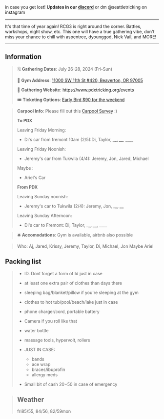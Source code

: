 <!-- # Rose City Gathering 3 Field Trip -->

in case you get lost!
**Updates in our [discord](https://discord.gg/mGM4Htgj)**
or dm @seattletricking on instagram

---

It's that time of year again! RCG3 is right around the corner. Battles, workshops, night show, etc. This one will have a true gathering vibe, don't miss your chance to chill with aspentree, dyounggod, Nick Vail, and MORE!

---

## Information

> 🗓️ **Gathering Dates**: July 26-28, 2024 (Fri-Sun)
>
> 🧭 **Gym Address**: [11000 SW 11th St #420, Beaverton, OR 97005](https://maps.app.goo.gl/hW1TofDNsL7oW3k77)
>
> 🔗 **Gathering Website**: https://www.pdxtricking.org/events
>
> 🎟️ **Ticketing Options**: [Early Bird $90 for the weekend](https://www.pdxtricking.org/bounties)

> **Carpool Info**: Please fill out this [Carpool Survey](../forms/pdx/rcg24.html) :)
>
> **To PDX**
>
> Leaving Friday Morning:
>
> - Di's car from fremont 10am (2/5):Di, Taylor, \_**\_, \_\_**, \_\_\_\_
>
> Leaving Friday Noonish:
>
> - Jeremy's car from Tukwila (4/4): Jeremy, Jon, Jared, Michael
>
> Maybe :
>
> - Ariel's Car
>
> **From PDX**
>
> Leaving Sunday noonish:
>
> - Jeremy's car to Tukwila (2/4): Jeremy, Jon, \_**\_, \_\_**
>
> Leaving Sunday Afternoon:
>
> - Di's car to Fremont: Di, Taylor, \_**\_, \_\_**, \_\_\_\_

> 🛎️ **Accomodations**: Gym is available, airbnb also possible

> Who: Aj, Jared, Krissy, Jeremy, Taylor, Di, Michael, Jon
> Maybe Ariel

## Packing list

> - ID. Dont forget a form of Id just in case
> - at least one extra pair of clothes than days there
> - sleeping bag/blanket/pillow if you're sleeping at the gym
> - clothes to hot tub/pool/beach/lake just in case
> - phone charger/cord, portable battery
> - Camera if you roll like that
> - water bottle
> - massage tools, hypervolt, rollers
> - JUST IN CASE:
>
>   - bands
>   - ace wrap
>   - braces/ibuprofin
>   - allergy meds
>
> - Small bit of cash $20-$50 in case of emergency

> ## Weather
>
> fri85/55, 84/56, 82/59mon
